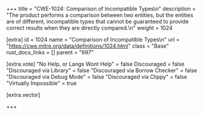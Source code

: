 +++
title = "CWE-1024: Comparison of Incompatible Types\n"
description = "The product performs a comparison between two entities, but the entities are of different, incompatible types that cannot be guaranteed to provide correct results when they are directly compared.\n"
weight = 1024

[extra]
id = 1024
name = "Comparison of Incompatible Types\n"
url = "https://cwe.mitre.org/data/definitions/1024.html"
class = "Base"
rust_docs_links = []
parent = "697"

[extra.vote]
"No Help, or Langs Wont Help" = false
Discouraged = false
"Discouraged via Library" = false
"Discouraged via Borrow Checker" = false
"Discouraged via Debug Mode" = false
"Discouraged via Clippy" = false
"Virtually Impossible" = true

[extra.vector]

+++
